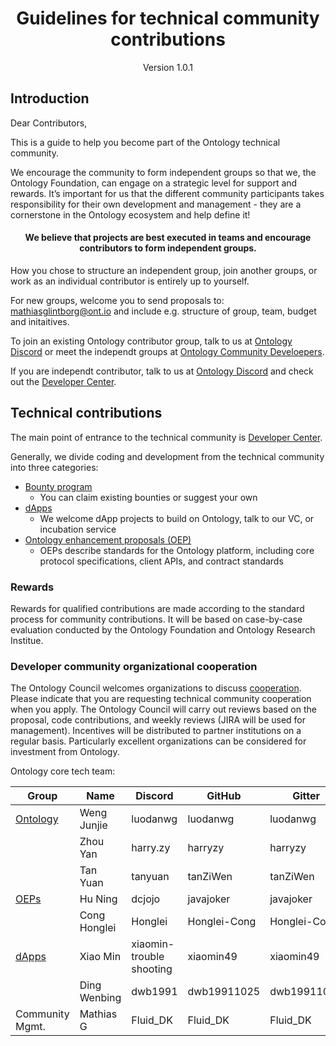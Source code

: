 

<h1 align="center">Guidelines for technical community contributions</h1>

<p align="center" class="version">Version 1.0.1 </p> 

## Introduction

Dear Contributors,

This is a guide to help you become part of the Ontology technical community.

We encourage the community to form independent groups so that we, the Ontology Foundation, can engage on a strategic level for support and rewards. It’s important for us that the different community participants takes responsibility for their own development and management - they are a cornerstone in the Ontology ecosystem and help define it!

<h4 align="center">We believe that projects are best executed in teams and encourage contributors to form independent groups.</h4>

How you chose to structure an independent group, join another groups, or work as an individual contributor is entirely up to yourself. 

For new groups, welcome you to send proposals to: mathiasglintborg@ont.io and include e.g. structure of group, team, budget and initaitives.

To join an existing Ontology contributor group, talk to us at [Ontology Discord](https://discord.gg/9zcTQNy) or meet the independt groups at [Ontology Community Develoepers](https://discord.gg/YWXB9kj).

If you are independt contributor, talk to us at [Ontology Discord](https://discord.gg/9zcTQNy) and check out the [Developer Center](https://developer.ont.io/).

## Technical contributions

The main point of entrance to the technical community is [Developer Center](https://developer.ont.io/).

Generally, we divide coding and development from the technical community into three categories:

- [Bounty program](https://bounty.ont.io/)
  - You can claim existing bounties or suggest your own
- [dApps](https://dapp.ont.io/)
  - We welcome dApp projects to build on Ontology, talk to our VC, or incubation service
- [Ontology enhancement proposals (OEP)](https://github.com/ontio/OEPs)
  - OEPs describe standards for the Ontology platform, including core protocol specifications, client APIs, and contract standards

### Rewards

Rewards for qualified contributions are made according to the standard process for community contributions. It will be based on case-by-case evaluation conducted by the Ontology Foundation and Ontology Research Institue. 

### Developer community organizational cooperation

The Ontology Council welcomes organizations to discuss [cooperation](https://info.ont.io/cooperation/en). Please indicate that you are requesting technical community cooperation when you apply. The Ontology Council will carry out reviews based on the proposal, code contributions, and weekly reviews (JIRA will be used for management). Incentives will be distributed to partner institutions on a regular basis. Particularly excellent organizations can be considered for investment from Ontology.

Ontology core tech team:

| **Group**                                     | **Name**     | **Discord**              | **GitHub**   | **Gitter**   |
| --------------------------------------------- | ------------ | ------------------------ | ------------ | ------------ |
| [Ontology](https://github.com/ontio/ontology) | Weng Junjie  | luodanwg                 | luodanwg     | luodanwg     |
|                                               | Zhou Yan     | harry.zy                 | harryzy      | harryzy      |
|                                               | Tan Yuan     | tanyuan                  | tanZiWen     | tanZiWen     |
| [OEPs](https://github.com/ontio/OEPs)         | Hu Ning      | dcjojo                   | javajoker    | javajoker    |
|                                               | Cong Honglei | Honglei                  | Honglei-Cong | Honglei-Cong |
| [dApps](https://github.com/ontio/ONTO)        | Xiao Min     | xiaomin-trouble shooting | xiaomin49    | xiaomin49    |
|                                               | Ding Wenbing | dwb1991                  | dwb19911025  | dwb19911025  |
|  Community Mgmt.                              | Mathias G    | Fluid_DK                 | Fluid_DK     | Fluid_DK     |

